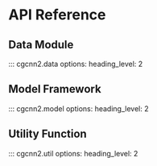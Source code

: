 # API Reference

## Data Module

::: cgcnn2.data
    options:
      heading_level: 2

## Model Framework

::: cgcnn2.model
    options:
      heading_level: 2

## Utility Function

::: cgcnn2.util
    options:
      heading_level: 2
